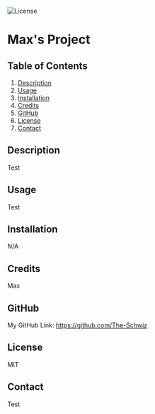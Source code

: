
        
![License](https://img.shields.io/badge/License-MIT-blue.svg)
        
# Max's Project 

## Table of Contents

1. [Description](#description)
2. [Usage](#usage)
3. [Installation](#installation)
4. [Credits](#credits)
5. [GitHub](#github)
6. [License](#license) 
7. [Contact](#contact)

## Description 
        
Test
        
## Usage 
        
Test
        
## Installation 
        
N/A
        
## Credits 
        
Max
        
## GitHub 
        
My GitHub Link: https://github.com/The-Schwiz
        
## License 

MIT

## Contact 

Test

